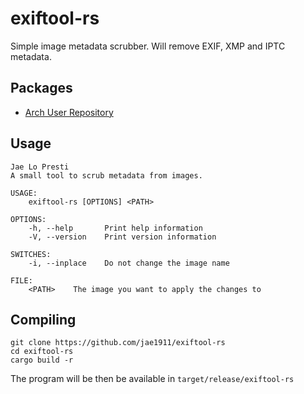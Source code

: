 # exiftool-rs

Simple image metadata scrubber.
Will remove EXIF, XMP and IPTC metadata.

## Packages

 - [Arch User Repository](https://aur.archlinux.org/packages/exiftool-rs-git)

## Usage

```
Jae Lo Presti
A small tool to scrub metadata from images.

USAGE:
    exiftool-rs [OPTIONS] <PATH>

OPTIONS:
    -h, --help       Print help information
    -V, --version    Print version information

SWITCHES:
    -i, --inplace    Do not change the image name

FILE:
    <PATH>    The image you want to apply the changes to
```

## Compiling

```
git clone https://github.com/jae1911/exiftool-rs
cd exiftool-rs
cargo build -r
```

The program will be then be available in `target/release/exiftool-rs`
